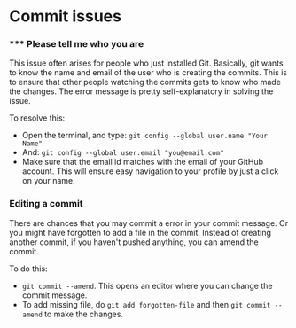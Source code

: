 # Commit issues

### *** Please tell me who you are

This issue often arises for people who just installed Git. Basically, git wants to know the name and email of the user who is creating the commits. This is to ensure that other people watching the commits gets to know who made the changes. The error message is pretty self-explanatory in solving the issue.

To resolve this:
- Open the terminal, and type: `git config --global user.name "Your Name"`
- And: `git config --global user.email "you@email.com"`
- Make sure that the email id matches with the email of your GitHub account. This will ensure easy navigation to your profile by just a click on your name.

### Editing a commit

There are chances that you may commit a error in your commit message. Or you might have forgotten to add a file in the commit. Instead of creating another commit, if you haven't pushed anything, you can amend the commit.

To do this:
- `git commit --amend`. This opens an editor where you can change the commit message.
- To add missing file, do `git add forgotten-file` and then `git commit --amend` to make the changes.